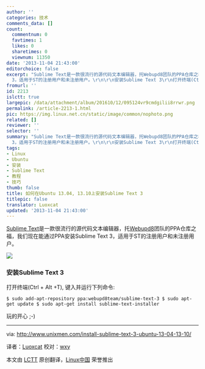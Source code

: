 ```yaml
---
author: ''
categories: 技术
comments_data: []
count:
  commentnum: 0
  favtimes: 1
  likes: 0
  sharetimes: 0
  viewnum: 11350
date: '2013-11-04 21:43:00'
editorchoice: false
excerpt: "Sublime Text是一款很流行的源代码文本编辑器，托Webupd8团队的PPA仓库之福，我们现在能通过PPA安装Sublime Text
  3，适用于ST的注册用户和未注册用户。\r\n\r\n安装Sublime Text 3\r\n打开终端(Ctrl + Alt +T), 键入并运行下  ..."
fromurl: ''
id: 2213
islctt: true
largepic: /data/attachment/album/201610/12/095124vr9cmdgilii8rrwr.png
permalink: /article-2213-1.html
pic: https://img.linux.net.cn/static/image/common/nophoto.png
related: []
reviewer: ''
selector: ''
summary: "Sublime Text是一款很流行的源代码文本编辑器，托Webupd8团队的PPA仓库之福，我们现在能通过PPA安装Sublime Text
  3，适用于ST的注册用户和未注册用户。\r\n\r\n安装Sublime Text 3\r\n打开终端(Ctrl + Alt +T), 键入并运行下  ..."
tags:
- Linux
- Ubuntu
- 安装
- Sublime Text
- 教程
- 技巧
thumb: false
title: 如何在Ubuntu 13.04, 13.10上安装Sublime Text 3
titlepic: false
translator: Luoxcat
updated: '2013-11-04 21:43:00'
---
```


[Sublime Text](http://www.sublimetext.com/)是一款很流行的源代码文本编辑器，托[Webupd8](https://launchpad.net/%7Ewebupd8team)团队的PPA仓库之福，我们现在能通过PPA安装Sublime Text 3，适用于ST的注册用户和未注册用户。


![](http://180016988.r.cdn77.net/wp-content/uploads/2013/10/sublime_text.png)


### 安装Sublime Text 3


打开终端(Ctrl + Alt +T), 键入并运行下列命令:



```
$ sudo add-apt-repository ppa:webupd8team/sublime-text-3 $ sudo apt-get update $ sudo apt-get install sublime-text-installer 
```

玩的开心 ;-)




---


via: <http://www.unixmen.com/install-sublime-text-3-ubuntu-13-04-13-10/>


译者：[Luoxcat](https://github.com/Luoxcat) 校对：[wxy](https://github.com/wxy)


本文由 [LCTT](https://github.com/LCTT/TranslateProject) 原创翻译，[Linux中国](http://linux.cn/) 荣誉推出